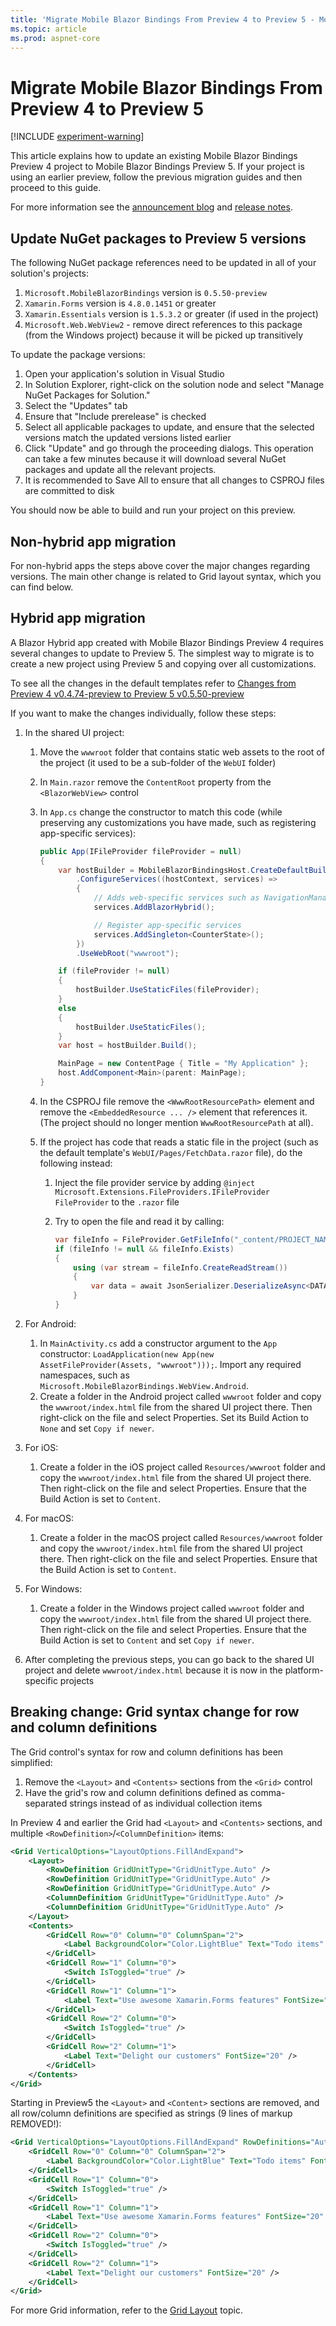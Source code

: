 ```yaml
---
title: 'Migrate Mobile Blazor Bindings From Preview 4 to Preview 5 - Mobile Blazor Bindings'
ms.topic: article
ms.prod: aspnet-core
---
```


# Migrate Mobile Blazor Bindings From Preview 4 to Preview 5

[!INCLUDE [experiment-warning](../includes/experiment-warning.md)]

This article explains how to update an existing Mobile Blazor Bindings Preview 4 project to Mobile Blazor Bindings Preview 5. If your project is using an earlier preview, follow the previous migration guides and then proceed to this guide.

For more information see the [announcement blog](https://aka.ms/mbb-preview5-blog) and [release notes](https://aka.ms/mbb-preview5-rel-notes).

## Update NuGet packages to Preview 5 versions

The following NuGet package references need to be updated in all of your solution's projects:

1. `Microsoft.MobileBlazorBindings` version is `0.5.50-preview`
1. `Xamarin.Forms` version is `4.8.0.1451` or greater
1. `Xamarin.Essentials` version is `1.5.3.2` or greater (if used in the project)
1. `Microsoft.Web.WebView2` - remove direct references to this package (from the Windows project) because it will be picked up transitively

To update the package versions:

1. Open your application's solution in Visual Studio
1. In Solution Explorer, right-click on the solution node and select "Manage NuGet Packages for Solution."
1. Select the "Updates" tab
1. Ensure that "Include prerelease" is checked
1. Select all applicable packages to update, and ensure that the selected versions match the updated versions listed earlier
1. Click "Update" and go through the proceeding dialogs. This operation can take a few minutes because it will download several NuGet packages and update all the relevant projects.
1. It is recommended to Save All to ensure that all changes to CSPROJ files are committed to disk

You should now be able to build and run your project on this preview.

## Non-hybrid app migration

For non-hybrid apps the steps above cover the major changes regarding versions. The main other change is related to Grid layout syntax, which you can find below.

## Hybrid app migration

A Blazor Hybrid app created with Mobile Blazor Bindings Preview 4 requires several changes to update to Preview 5. The simplest way to migrate is to create a new project using Preview 5 and copying over all customizations.

To see all the changes in the default templates refer to [Changes from Preview 4 v0.4.74-preview to Preview 5 v0.5.50-preview](https://github.com/Eilon/MobileBlazorBindingsMigration/compare/v0.4.74-preview...v0.5.50-preview)

If you want to make the changes individually, follow these steps:

1. In the shared UI project:
    1. Move the `wwwroot` folder that contains static web assets to the root of the project (it used to be a sub-folder of the `WebUI` folder)
    1. In `Main.razor` remove the `ContentRoot` property from the `<BlazorWebView>` control
    1. In `App.cs` change the constructor to match this code (while preserving any customizations you have made, such as registering app-specific services):

        ```csharp
        public App(IFileProvider fileProvider = null)
        {
            var hostBuilder = MobileBlazorBindingsHost.CreateDefaultBuilder()
                .ConfigureServices((hostContext, services) =>
                {
                    // Adds web-specific services such as NavigationManager
                    services.AddBlazorHybrid();

                    // Register app-specific services
                    services.AddSingleton<CounterState>();
                })
                .UseWebRoot("wwwroot");

            if (fileProvider != null)
            {
                hostBuilder.UseStaticFiles(fileProvider);
            }
            else
            {
                hostBuilder.UseStaticFiles();
            }
            var host = hostBuilder.Build();

            MainPage = new ContentPage { Title = "My Application" };
            host.AddComponent<Main>(parent: MainPage);
        }
        ```

    1. In the CSPROJ file remove the `<WwwRootResourcePath>` element and remove the `<EmbeddedResource ... />` element that references it. (The project should no longer mention `WwwRootResourcePath` at all).
    1. If the project has code that reads a static file in the project (such as the default template's `WebUI/Pages/FetchData.razor` file), do the following instead:
        1. Inject the file provider service by adding `@inject Microsoft.Extensions.FileProviders.IFileProvider FileProvider` to the `.razor` file
        1. Try to open the file and read it by calling:

            ```csharp
            var fileInfo = FileProvider.GetFileInfo("_content/PROJECT_NAME/filename.json");
            if (fileInfo != null && fileInfo.Exists)
            {
                using (var stream = fileInfo.CreateReadStream())
                {
                    var data = await JsonSerializer.DeserializeAsync<DATA_TYPE>(stream, ...);
                }
            }
            ```

1. For Android:
    1. In `MainActivity.cs` add a constructor argument to the `App` constructor: `LoadApplication(new App(new AssetFileProvider(Assets, "wwwroot")));`. Import any required namespaces, such as `Microsoft.MobileBlazorBindings.WebView.Android`.
    1. Create a folder in the Android project called `wwwroot` folder and copy the `wwwroot/index.html` file from the shared UI project there. Then right-click on the file and select Properties. Set its Build Action to `None` and set `Copy if newer`.
1. For iOS:
    1. Create a folder in the iOS project called `Resources/wwwroot` folder and copy the `wwwroot/index.html` file from the shared UI project there. Then right-click on the file and select Properties. Ensure that the Build Action is set to `Content`.
1. For macOS:
    1. Create a folder in the macOS project called `Resources/wwwroot` folder and copy the `wwwroot/index.html` file from the shared UI project there. Then right-click on the file and select Properties. Ensure that the Build Action is set to `Content`.
1. For Windows:
    1. Create a folder in the Windows project called `wwwroot` folder and copy the `wwwroot/index.html` file from the shared UI project there. Then right-click on the file and select Properties. Ensure that the Build Action is set to `Content` and set `Copy if newer`.
1. After completing the previous steps, you can go back to the shared UI project and delete `wwwroot/index.html` because it is now in the platform-specific projects

## Breaking change: Grid syntax change for row and column definitions

The Grid control's syntax for row and column definitions has been simplified:

1. Remove the `<Layout>` and `<Contents>` sections from the `<Grid>` control
1. Have the grid's row and column definitions defined as comma-separated strings instead of as individual collection items

In Preview 4 and earlier the Grid had `<Layout>` and `<Contents>` sections, and multiple `<RowDefinition>`/`<ColumnDefinition>` items:

```xml
<Grid VerticalOptions="LayoutOptions.FillAndExpand">
    <Layout>
        <RowDefinition GridUnitType="GridUnitType.Auto" />
        <RowDefinition GridUnitType="GridUnitType.Auto" />
        <RowDefinition GridUnitType="GridUnitType.Auto" />
        <ColumnDefinition GridUnitType="GridUnitType.Auto" />
        <ColumnDefinition GridUnitType="GridUnitType.Auto" />
    </Layout>
    <Contents>
        <GridCell Row="0" Column="0" ColumnSpan="2">
            <Label BackgroundColor="Color.LightBlue" Text="Todo items" FontSize="20" />
        </GridCell>
        <GridCell Row="1" Column="0">
            <Switch IsToggled="true" />
        </GridCell>
        <GridCell Row="1" Column="1">
            <Label Text="Use awesome Xamarin.Forms features" FontSize="20" />
        </GridCell>
        <GridCell Row="2" Column="0">
            <Switch IsToggled="true" />
        </GridCell>
        <GridCell Row="2" Column="1">
            <Label Text="Delight our customers" FontSize="20" />
        </GridCell>
    </Contents>
</Grid>
```

Starting in Preview5 the `<Layout>` and `<Content>` sections are removed, and all row/column definitions are specified as strings (9 lines of markup REMOVED!):

```xml
<Grid VerticalOptions="LayoutOptions.FillAndExpand" RowDefinitions="Auto, Auto, Auto" ColumnDefinitions="Auto, Auto">
    <GridCell Row="0" Column="0" ColumnSpan="2">
        <Label BackgroundColor="Color.LightBlue" Text="Todo items" FontSize="20" />
    </GridCell>
    <GridCell Row="1" Column="0">
        <Switch IsToggled="true" />
    </GridCell>
    <GridCell Row="1" Column="1">
        <Label Text="Use awesome Xamarin.Forms features" FontSize="20" />
    </GridCell>
    <GridCell Row="2" Column="0">
        <Switch IsToggled="true" />
    </GridCell>
    <GridCell Row="2" Column="1">
        <Label Text="Delight our customers" FontSize="20" />
    </GridCell>
</Grid>
```

For more Grid information, refer to the [Grid Layout](../ui/grid-layout.md) topic.
